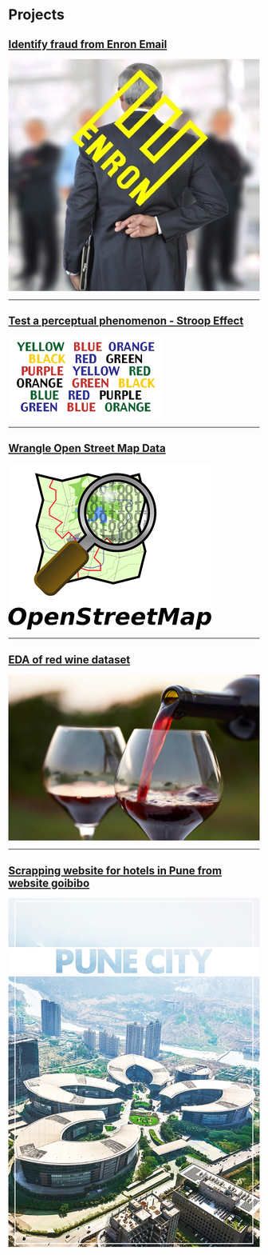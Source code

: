# Projects

## [Identify fraud from Enron Email](https://nbviewer.jupyter.org/github/jeswingeorge/Enron-Email-Dataset/blob/master/Project_report.ipynb)
<img src="images/Projects/Enron-logo.jpg?raw=true"/>

---

## [Test a perceptual phenomenon - Stroop Effect](/Projects/perceptual_phenomenon_Stroop_Effect)
<img src="images/Projects/stroop/stroop.png?raw=true"/>

---

## [Wrangle Open Street Map Data](/Projects/Wrangle_OpenStreetMap_Data)
<img src="images/Projects/osm_logo.png?raw=true"/>

---

## [EDA of red wine dataset](http://rpubs.com/jeswin_george/explore_red_quality_wines)
<img src="images/Projects/red_wine_quality/red_wine.jpg?raw=true"/>

---

## [Scrapping website for hotels in Pune from website goibibo](https://nbviewer.jupyter.org/github/jeswingeorge/Python-DS-notes/blob/master/Web%20scrapping/web-scrapping-AV.ipynb)
<img src ="images/Projects/pune.jpg?raw=true"/>
